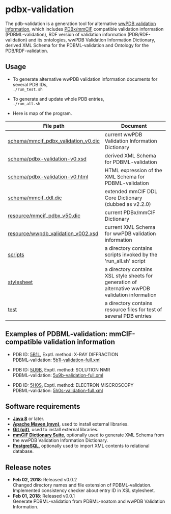 # pdbx-validation

The pdb-validation is a generation tool for alternative [wwPDB validation information](https://www.wwpdb.org/validation/validation-reports), which includes [PDBx/mmCIF](http://mmcif.wwpdb.org/) compatible validation information (PDBML-validation), RDF version of validation information (PDB/RDF-validation) and its ontologies, wwPDB Validation Information Dictionary, derived XML Schema for the PDBML-validation and Ontology for the PDB/RDF-validation.

## Usage

- To generate alternative wwPDB validation information documents for several PDB IDs,<br />
 `./run_test.sh`

- To generate and update whole PDB entries,<br />
 `./run_all.sh`

- Here is map of the program.<br />

File path | Document
--------- | --------
[schema/mmcif_pdbx_validation_v0.dic](https://github.com/yokochi47/pdbx-validation/blob/master/schema/mmcif_pdbx_validation_v0.289.dic) | current wwPDB Validation Information Dictionary
[schema/pdbx-validation-v0.xsd](https://github.com/yokochi47/pdbx-validation/blob/master/schema/pdbx-validation-v0.289.xsd) | derived XML Schema for PDBML-validation
[schema/pdbx-validation-v0.html](https://github.com/yokochi47/pdbx-validation/blob/master/schema/pdbx-validation-v0.html) | HTML expression of the XML Schema for PDBML-validation
[schema/mmcif_ddl.dic](https://github.com/yokochi47/pdbx-validation/blob/master/schema/mmcif_ddl_v2.2.0.dic) | extended mmCIF DDL Core Dictionary (dubbed as v2.2.0)
[resource/mmcif_pdbx_v50.dic](http://mmcif.wwpdb.org/dictionaries/ascii/mmcif_pdbx_v50.dic) | current PDBx/mmCIF Dictionary
[resource/wwpdb_validation_v002.xsd](http://wwpdb.org/validation/schema/wwpdb_validation_v002.xsd) | current XML Schema for wwPDB validation information
[scripts](https://github.com/yokochi47/pdbx-validation/blob/master/scripts) | a directory contains scripts invoked by the 'run_all.sh' script
[stylesheet](https://github.com/yokochi47/pdbx-validation/blob/master/stylesheet) | a directory contains XSL style sheets for generation of alternative wwPDB validation information
[test](https://github.com/yokochi47/pdbx-validation/blob/master/test) | a directory contains resource files for test of several PDB entries

## Examples of PDBML-validation: mmCIF-compatible validation information

- PDB ID: [5B1L](https://pdbj.org/mine/summary/5b1l), Exptl. method: X-RAY DIFFRACTION<br />
PDBML-validation: [5b1l-validation-full.xml](https://github.com/yokochi47/pdbx-validation/blob/master/test/pdbml-validation/5b1l-validation-full.xml)

- PDB ID: [5U9B](https://pdbj.org/mine/summary/5u9b), Exptl. method: SOLUTION NMR<br />
PDBML-validation: [5u9b-validation-full.xml](https://github.com/yokochi47/pdbx-validation/blob/master/test/pdbml-validation/5u9b-validation-full.xml)

- PDB ID: [5H0S](https://pdbj.org/mine/summary/5h0s), Exptl. method: ELECTRON MISCROSCOPY<br />
PDBML-validation: [5h0s-validation-full.xml](https://github.com/yokochi47/pdbx-validation/blob/master/test/pdbml-validation/5h0s-validation-full.xml)

## Software requirements

- [**Java 8**](https://java.com/en/) or later.
- [**Apache Maven (mvn)**](https://maven.apache.org), used to install external libraries.
- [**Git (git)**](https://git-scm.com), used to install external libraries.
- [**mmCIF Dictionary Suite**](http://mmcif.wwpdb.org/docs/software-resources.html), optionally used to generate XML Schema from the wwPDB Validation Information Dictionary.
- [**PostgreSQL**](https://www.postgresql.org), optionally used to import XML contents to relational database.

## Release notes

- **Feb 02, 2018**: Released v0.0.2<br />Changed directory names and file extension of PDBML-validation. Implemented consistency checker about entry ID in XSL stylesheet.
- **Feb 01, 2018**: Released v0.0.1<br />Generate PDBML-validation from PDBML-noatom and wwPDB Validation Information.

